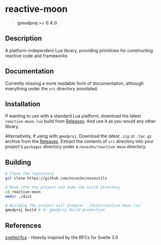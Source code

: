# reactive-moon

> **gmodproj >= 0.4.0**

## Description

A platform-independent Lua library, providing primitives for constructing reactive code and frameworks

## Documentation

Currently missing a more readable form of documentation, although everything under the `src` directory annotated.

## Installation

If wanting to use with a standard Lua platform, download the latest `reactive-moon.lua` build from [Releases](https://github.com/novacbn/reactive-moon/releases). And use it as you would any other library.

Alternatively, if using with `gmodproj`. Download the latest `.zip` or `.tar.gz` archive from the [Releases](https://github.com/novacbn/reactive-moon/releases). Extract the contents of `src` directory into your project's `packages` directory under a `novacbn/reactive-moon` directory.

## Building

```bash
# Clone the repository
git clone https://github.com/novacbn/novautils

# Move into the project and make the build directory
cd reactive-moon
mkdir ./dist

# Building the project will produce `./dist/reactive-moon.lua`
gmodproj build # Or gmodproj build production
```

## References

[svelte/rfcs](https://github.com/sveltejs/rfcs) - Heavily inspired by the RFCs for Svelte 3.0